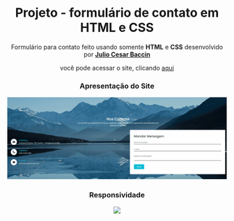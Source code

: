 <h1 align="center">
 Projeto - formulário de contato em HTML e CSS
</h1>

<p align="center">
 Formulário para contato feito usando somente <strong>HTML</strong> e <strong>CSS</strong> desenvolvido por <a target="_blank" rel="external" href="https://github.com/juliobaccin/"><strong>Julio Cesar Baccin</strong></a>
 </p>
 
 <p align="center">
 você pode acessar o site, clicando <a href="https://juliobaccin.github.io/Projeto-Nos-contate-formulario/">aqui</a>
</p>

 <div align="center">
  <h3>
    Apresentação do Site
  </h3> 
<img src="https://github.com/juliobaccin/Porjeto-Nos-contate-formulario/blob/main/Site.gif">
   <h3>
    Responsividade
  </h3> 
<img src="https://github.com/juliobaccin/Porjeto-Nos-contate-formulario/blob/main/responsividade.gif">
</div>
